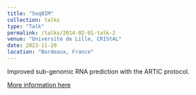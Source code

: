 ```yaml
---
title: "SeqBIM"
collection: talks
type: "Talk"
permalink: /talks/2014-02-01-talk-2
venue: "Université de Lille, CRIStAL"
date: 2023-11-20
location: "Bordeaux, France"
---
```


Improved sub-genomic RNA prediction with the ARTIC protocol.

[More information here](https://seqbim.cnrs.fr/seqbim-2023/)

